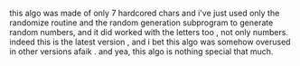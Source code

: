 this algo was made of only 7 hardcored chars and i've just used only the randomize routine and the random generation subprogram to generate random numbers, and it did worked with the letters too , not only numbers.
indeed this is the latest version , and i bet this algo was somehow overused in other versions afaik . and yea, this algo is nothing special that much.
